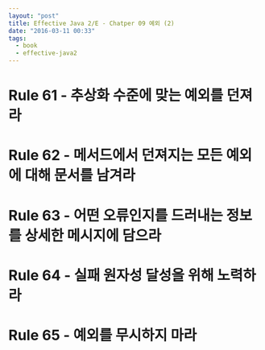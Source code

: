```yaml
---
layout: "post"
title: Effective Java 2/E - Chatper 09 예외 (2)
date: "2016-03-11 00:33"
tags:
  - book
  - effective-java2
---
```


# Rule 61 - 추상화 수준에 맞는 예외를 던져라

# Rule 62 - 메서드에서 던져지는 모든 예외에 대해 문서를 남겨라

# Rule 63 - 어떤 오류인지를 드러내는 정보를 상세한 메시지에 담으라

# Rule 64 - 실패 원자성 달성을 위해 노력하라

# Rule 65 - 예외를 무시하지 마라

